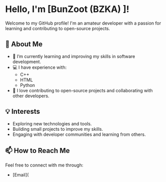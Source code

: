 
# Hello, I'm [BunZoot (BZKA) ]!

Welcome to my GitHub profile! I'm an amateur developer with a passion for learning and contributing to open-source projects.

## 🌟 About Me

- 🌱 I’m currently learning and improving my skills in software development.
- 💻 I have experience with:
  - C++
  - HTML
  - Python
- 🔭 I love contributing to open-source projects and collaborating with other developers.

## 💡 Interests

- Exploring new technologies and tools.
- Building small projects to improve my skills.
- Engaging with developer communities and learning from others.

## 📫 How to Reach Me

Feel free to connect with me through:
- [Email](
